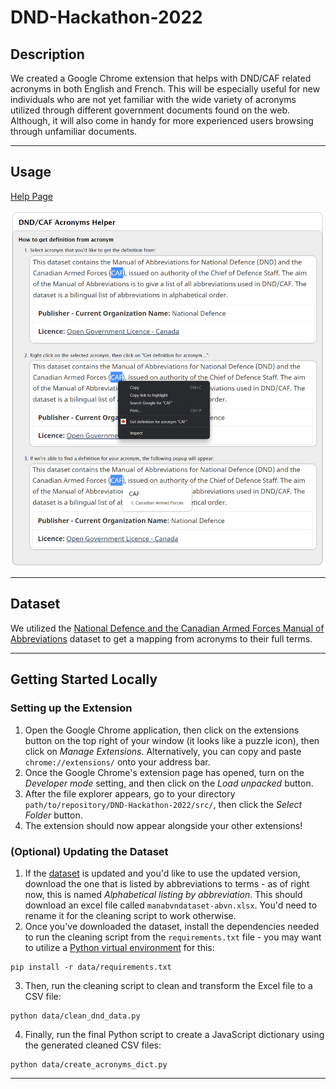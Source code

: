 # DND-Hackathon-2022

## Description
We created a Google Chrome extension that helps with DND/CAF related acronyms in both English and French. This will be especially useful for new individuals who are not yet familiar with the wide variety of acronyms utilized through different government documents found on the web. Although, it will also come in handy for more experienced users browsing through unfamiliar documents.

---

## Usage
[Help Page](https://htmlpreview.github.io/?https://github.com/adrianong1/DND-Hackathon-2022/blob/main/src/html/help.html)

![Usage](help_page.png)

---

## Dataset
We utilized the [National Defence and the Canadian Armed Forces Manual of Abbreviations](https://open.canada.ca/data/en/dataset/976bb4f8-2b63-4150-910c-1f8e094cc83a) dataset to get a mapping from acronyms to their full terms.

---

## Getting Started Locally

### Setting up the Extension
1. Open the Google Chrome application, then click on the extensions button on the top right of your window (it looks like a puzzle icon), then click on <i>Manage Extensions</i>. Alternatively, you can copy and paste `chrome://extensions/` onto your address bar.
2. Once the Google Chrome's extension page has opened, turn on the <i>Developer mode</i> setting, and then click on the <i>Load unpacked</i> button.
3. After the file explorer appears, go to your directory `path/to/repository/DND-Hackathon-2022/src/`, then click the <i>Select Folder</i> button.
4. The extension should now appear alongside your other extensions!

### (Optional) Updating the Dataset
1. If the [dataset](https://open.canada.ca/data/en/dataset/976bb4f8-2b63-4150-910c-1f8e094cc83a) is updated and you'd like to use the updated version, download the one that is listed by abbreviations to terms - as of right now, this is named <i>Alphabetical listing by abbreviation</i>. This should download an excel file called `manabvndataset-abvn.xlsx`. You'd need to rename it for the cleaning script to work otherwise.
2. Once you've downloaded the dataset, install the dependencies needed to run the cleaning script from the `requirements.txt` file - you may want to utilize a [Python virtual environment](https://docs.python.org/3/library/venv.html) for this:
```
pip install -r data/requirements.txt
```
3. Then, run the cleaning script to clean and transform the Excel file to a CSV file:
```
python data/clean_dnd_data.py
```
4. Finally, run the final Python script to create a JavaScript dictionary using the generated cleaned CSV files:
```
python data/create_acronyms_dict.py
```

----
